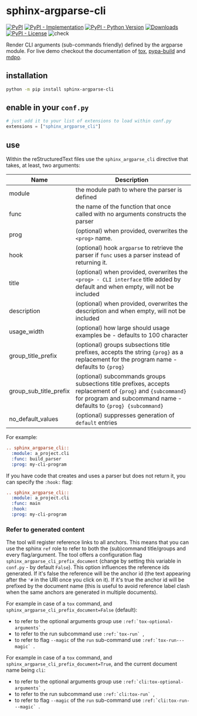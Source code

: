 # sphinx-argparse-cli

[![PyPI](https://img.shields.io/pypi/v/sphinx-argparse-cli?style=flat-square)](https://pypi.org/project/sphinx-argparse-cli)
[![PyPI - Implementation](https://img.shields.io/pypi/implementation/sphinx-argparse-cli?style=flat-square)](https://pypi.org/project/sphinx-argparse-cli)
[![PyPI - Python Version](https://img.shields.io/pypi/pyversions/sphinx-argparse-cli?style=flat-square)](https://pypi.org/project/sphinx-argparse-cli)
[![Downloads](https://static.pepy.tech/badge/sphinx-argparse-cli/month)](https://pepy.tech/project/sphinx-argparse-cli)
[![PyPI - License](https://img.shields.io/pypi/l/sphinx-argparse-cli?style=flat-square)](https://opensource.org/licenses/MIT)
![check](https://github.com/tox-dev/sphinx-argparse-cli/workflows/check/badge.svg?branch=main)

Render CLI arguments (sub-commands friendly) defined by the argparse module. For live demo checkout the documentation of
[tox](https://tox.wiki/en/latest/cli_interface.html),
[pypa-build](https://pypa-build.readthedocs.io/en/latest/#python-m-build) and
[mdpo](https://mondeja.github.io/mdpo/latest/cli.html).

## installation

```bash
python -m pip install sphinx-argparse-cli
```

## enable in your `conf.py`

```python
# just add it to your list of extensions to load within conf.py
extensions = ["sphinx_argparse_cli"]
```

## use

Within the reStructuredText files use the `sphinx_argparse_cli` directive that takes, at least, two arguments:

| Name                   | Description                                                                                                                                                                      |
| ---------------------- | -------------------------------------------------------------------------------------------------------------------------------------------------------------------------------- |
| module                 | the module path to where the parser is defined                                                                                                                                   |
| func                   | the name of the function that once called with no arguments constructs the parser                                                                                                |
| prog                   | (optional) when provided, overwrites the `<prog>` name.                                                                                                                          |
| hook                   | (optional) hook `argparse` to retrieve the parser if `func` uses a parser instead of returning it.                                                                               |
| title                  | (optional) when provided, overwrites the `<prog> - CLI interface` title added by default and when empty, will not be included                                                    |
| description            | (optional) when provided, overwrites the description and when empty, will not be included                                                                                        |
| usage_width            | (optional) how large should usage examples be - defaults to 100 character                                                                                                        |
| group_title_prefix     | (optional) groups subsections title prefixes, accepts the string `{prog}` as a replacement for the program name - defaults to `{prog}`                                           |
| group_sub_title_prefix | (optional) subcommands groups subsections title prefixes, accepts replacement of `{prog}` and `{subcommand}` for program and subcommand name - defaults to `{prog} {subcommand}` |
| no_default_values      | (optional) suppresses generation of `default` entries                                                                                                                             |

For example:

```rst
.. sphinx_argparse_cli::
  :module: a_project.cli
  :func: build_parser
  :prog: my-cli-program
```

If you have code that creates and uses a parser but does not return it, you can specify the `:hook:` flag:

```rst
.. sphinx_argparse_cli::
  :module: a_project.cli
  :func: main
  :hook:
  :prog: my-cli-program
```

### Refer to generated content

The tool will register reference links to all anchors. This means that you can use the sphinx `ref` role to refer to
both the (sub)command title/groups and every flag/argument. The tool offers a configuration flag
`sphinx_argparse_cli_prefix_document` (change by setting this variable in `conf.py` - by default `False`). This option
influences the reference ids generated. If it's false the reference will be the anchor id (the text appearing after the
`'#` in the URI once you click on it). If it's true the anchor id will be prefixed by the document name (this is useful
to avoid reference label clash when the same anchors are generated in multiple documents).

For example in case of a `tox` command, and `sphinx_argparse_cli_prefix_document=False` (default):

- to refer to the optional arguments group use ``:ref:`tox-optional-arguments` ``,
- to refer to the run subcommand use ``:ref:`tox-run` ``,
- to refer to flag `--magic` of the `run` sub-command use ``:ref:`tox-run---magic` ``.

For example in case of a `tox` command, and `sphinx_argparse_cli_prefix_document=True`, and the current document name
being `cli`:

- to refer to the optional arguments group use ``:ref:`cli:tox-optional-arguments` ``,
- to refer to the run subcommand use ``:ref:`cli:tox-run` ``,
- to refer to flag `--magic` of the `run` sub-command use ``:ref:`cli:tox-run---magic` ``.
